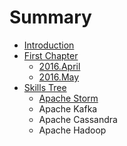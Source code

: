 # Summary

* [Introduction](README.md)
* [First Chapter](chapter1.md)
   * [2016.April](2016april.md)
   * [2016.May](2016may.md)
* [Skills Tree](skills_tree.md)
   * [Apache Storm](apache_storm.md)
   * Apache Kafka
   * Apache Cassandra
   * Apache Hadoop

